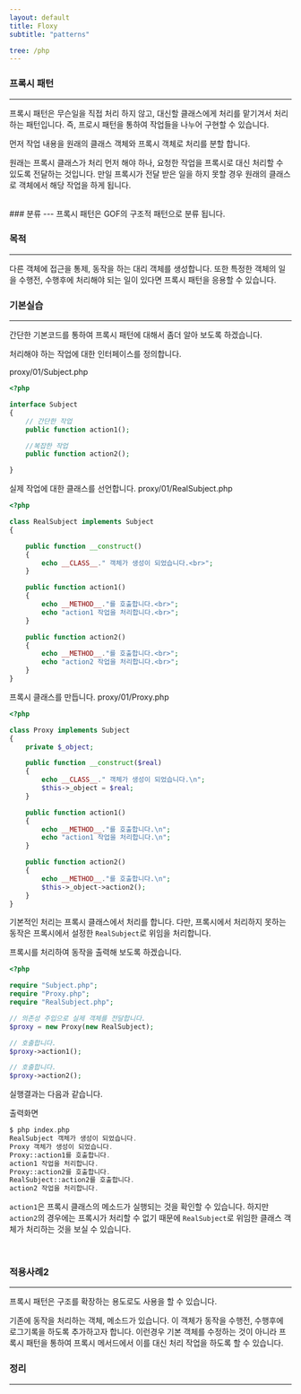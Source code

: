 ```yaml
---
layout: default
title: Floxy
subtitle: "patterns"

tree: /php
---
```


### 프록시 패턴
---

프록시 패턴은 무슨일을 직접 처리 하지 않고, 대신할 클래스에게 처리를 맡기겨서 처리하는 패턴입니다. 즉, 프로시 패턴을 통하여 작업들을 나누어 구현할 수 있습니다.

먼저 작업 내용을 원래의 클래스 객체와 프록시 객체로 처리를 분할 합니다.

원래는 프록시 클래스가 처리 먼저 해야 하나, 요청한 작업을 프록시로 대신 처리할 수 있도록 전달하는 것입니다. 만일 프록시가 전달 받은 일을 하지 못할 경우 원래의 클래스로 객체에서 해당 작업을 하게 됩니다.

<br>
### 분류
---
프록시 패턴은 GOF의 구조적 패턴으로 분류 됩니다.

### 목적
---
다른 객체에 접근을 통제, 동작을 하는 대리 객체를 생성합니다.
또한 특정한 객체의 일을 수행전, 수행후에 처리해야 되는 일이 있다면 프록시 패턴을 응용할 수 있습니다.

### 기본실습
---
간단한 기본코드를 통하여 프록시 패턴에 대해서 좀더 알아 보도록 하겠습니다.

처리해야 하는 작업에 대한 인터페이스를 정의합니다.

proxy/01/Subject.php
```php
<?php

interface Subject
{
    // 간단한 작업
    public function action1();

    //복잡한 작업
    public function action2();

}
```

실제 작업에 대한 클래스를 선언합니다.
proxy/01/RealSubject.php
```php
<?php

class RealSubject implements Subject
{

    public function __construct()
    {
        echo __CLASS__." 객체가 생성이 되었습니다.<br>";
    }

    public function action1()
    {
        echo __METHOD__."를 호출합니다.<br>";
        echo "action1 작업을 처리합니다.<br>";
    }

    public function action2()
    {
        echo __METHOD__."를 호출합니다.<br>";
        echo "action2 작업을 처리합니다.<br>";
    }
}
```

프록시 클래스를 만듭니다.
proxy/01/Proxy.php
```php
<?php

class Proxy implements Subject
{
    private $_object;

    public function __construct($real)
    {
        echo __CLASS__." 객체가 생성이 되었습니다.\n";
        $this->_object = $real;
    }

    public function action1()
    {
        echo __METHOD__."를 호출합니다.\n";
        echo "action1 작업을 처리합니다.\n";
    }

    public function action2()
    {
        echo __METHOD__."를 호출합니다.\n";
        $this->_object->action2();
    }
}
```

기본적인 처리는 프록시 클래스에서 처리를 합니다. 다만, 프록시에서 처리하지 못하는 동작은 프록시에서 설정한 `RealSubject`로 위임을 처리합니다.

프록시를 처리하여 동작을 출력해 보도록 하겠습니다.

```php
<?php

require "Subject.php";
require "Proxy.php";
require "RealSubject.php";

// 의존성 주입으로 실제 객체를 전달합니다.
$proxy = new Proxy(new RealSubject);

// 호출합니다.
$proxy->action1();

// 호출합니다.
$proxy->action2();
```

실행결과는 다음과 같습니다.

출력화면
```php
$ php index.php
RealSubject 객체가 생성이 되었습니다.
Proxy 객체가 생성이 되었습니다.
Proxy::action1를 호출합니다.
action1 작업을 처리합니다.
Proxy::action2를 호출합니다.
RealSubject::action2를 호출합니다.
action2 작업을 처리합니다.
```
`action1`은 프록시 클래스의 메소드가 실행되는 것을 확인할 수 있습니다. 하지만 `action2`의 경우에는 프록시가 처리할 수 없기 때문에 `RealSubject`로 위임한 클래스 객체가 처리하는 것을 보실 수 있습니다.

<br>

### 적용사례2
---
프록시 패턴은 구조를 확장하는 용도로도 사용을 할 수 있습니다.

기존에 동작을 처리하는 객체, 메소드가 있습니다. 이 객체가 동작을 수행전, 수행후에 로그기록을 하도록 추가하고자 합니다. 이런경우 기본 객체를 수정하는 것이 아니라 프록시 패턴을 통하여 프록시 메서드에서 이를 대신 처리 작업을 하도록 할 수 있습니다.


### 정리
---



